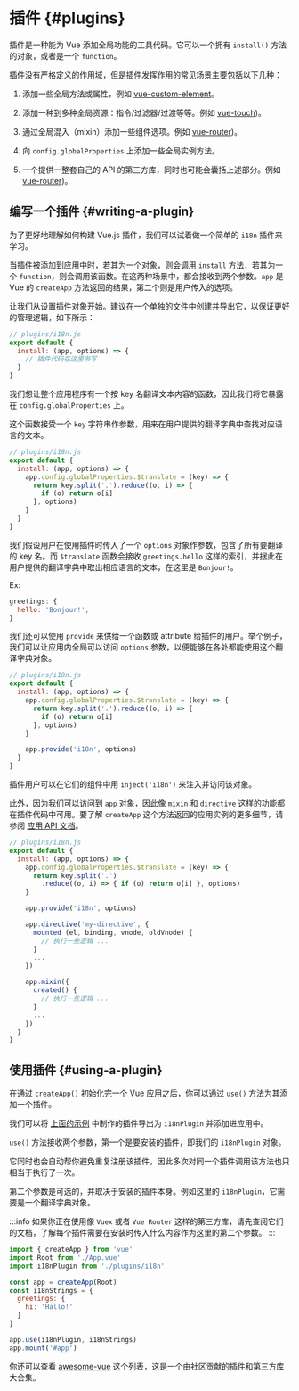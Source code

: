 ﻿# 插件 {#plugins}

插件是一种能为 Vue 添加全局功能的工具代码。它可以一个拥有 `install()` 方法的对象，或者是一个 `function`。

插件没有严格定义的作用域，但是插件发挥作用的常见场景主要包括以下几种：

1. 添加一些全局方法或属性，例如 [vue-custom-element](https://github.com/karol-f/vue-custom-element)。

2. 添加一种到多种全局资源：指令/过滤器/过渡等等。例如 [vue-touch](https://github.com/vuejs/vue-touch))。

3. 通过全局混入（mixin）添加一些组件选项。例如 [vue-router](https://github.com/vuejs/vue-router))。

4. 向 `config.globalProperties` 上添加一些全局实例方法。

5. 一个提供一整套自己的 API 的第三方库，同时也可能会囊括上述部分。例如 [vue-router](https://github.com/vuejs/vue-router))。

## 编写一个插件 {#writing-a-plugin}

为了更好地理解如何构建 Vue.js 插件，我们可以试着做一个简单的 `i18n` 插件来学习。

当插件被添加到应用中时，若其为一个对象，则会调用 `install` 方法，若其为一个 `function`，则会调用该函数。在这两种场景中，都会接收到两个参数。`app` 是 Vue 的 `createApp` 方法返回的结果，第二个则是用户传入的选项。

让我们从设置插件对象开始。建议在一个单独的文件中创建并导出它，以保证更好的管理逻辑，如下所示：

```js
// plugins/i18n.js
export default {
  install: (app, options) => {
    // 插件代码在这里书写
  }
}
```

我们想让整个应用程序有一个按 key 名翻译文本内容的函数，因此我们将它暴露在 `config.globalProperties` 上。

这个函数接受一个 `key` 字符串作参数，用来在用户提供的翻译字典中查找对应语言的文本。

```js
// plugins/i18n.js
export default {
  install: (app, options) => {
    app.config.globalProperties.$translate = (key) => {
      return key.split('.').reduce((o, i) => {
        if (o) return o[i]
      }, options)
    }
  }
}
```

我们假设用户在使用插件时传入了一个 `options` 对象作参数，包含了所有要翻译的 key 名。而 `$translate` 函数会接收 `greetings.hello` 这样的索引，并据此在用户提供的翻译字典中取出相应语言的文本，在这里是 `Bonjour!`。

Ex:

```js
greetings: {
  hello: 'Bonjour!',
}
```

我们还可以使用 `provide` 来供给一个函数或 attribute 给插件的用户。举个例子，我们可以让应用内全局可以访问 `options` 参数，以便能够在各处都能使用这个翻译字典对象。

```js
// plugins/i18n.js
export default {
  install: (app, options) => {
    app.config.globalProperties.$translate = (key) => {
      return key.split('.').reduce((o, i) => {
        if (o) return o[i]
      }, options)
    }

    app.provide('i18n', options)
  }
}
```

插件用户可以在它们的组件中用 `inject('i18n')` 来注入并访问该对象。

此外，因为我们可以访问到 `app` 对象，因此像 `mixin` 和 `directive` 这样的功能都在插件代码中可用。要了解 `createApp` 这个方法返回的应用实例的更多细节，请参阅 [应用 API 文档](/api/application.html)。

```js
// plugins/i18n.js
export default {
  install: (app, options) => {
    app.config.globalProperties.$translate = (key) => {
      return key.split('.')
        .reduce((o, i) => { if (o) return o[i] }, options)
    }

    app.provide('i18n', options)

    app.directive('my-directive', {
      mounted (el, binding, vnode, oldVnode) {
        // 执行一些逻辑 ...
      }
      ...
    })

    app.mixin({
      created() {
        // 执行一些逻辑 ...
      }
      ...
    })
  }
}
```

## 使用插件 {#using-a-plugin}

在通过 `createApp()` 初始化完一个 Vue 应用之后，你可以通过 `use()` 方法为其添加一个插件。

我们可以将 [上面的示例](#writing-a-plugin) 中制作的插件导出为 `i18nPlugin` 并添加进应用中。

`use()` 方法接收两个参数，第一个是要安装的插件，即我们的 `i18nPlugin` 对象。

它同时也会自动帮你避免重复注册该插件，因此多次对同一个插件调用该方法也只相当于执行了一次。

第二个参数是可选的，并取决于安装的插件本身。例如这里的 `i18nPlugin`，它需要是一个翻译字典对象。

:::info
如果你正在使用像 `Vuex` 或者 `Vue Router` 这样的第三方库，请先查阅它们的文档，了解每个插件需要在安装时传入什么内容作为这里的第二个参数。
:::

```js
import { createApp } from 'vue'
import Root from './App.vue'
import i18nPlugin from './plugins/i18n'

const app = createApp(Root)
const i18nStrings = {
  greetings: {
    hi: 'Hallo!'
  }
}

app.use(i18nPlugin, i18nStrings)
app.mount('#app')
```

你还可以查看 [awesome-vue](https://github.com/vuejs/awesome-vue#components--libraries) 这个列表，这是一个由社区贡献的插件和第三方库大合集。
